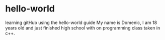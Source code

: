 # hello-world
learning gitHub using the hello-world guide
My name is Domenic, I am 18 years old and just finished high school with on programming class taken in c++.
